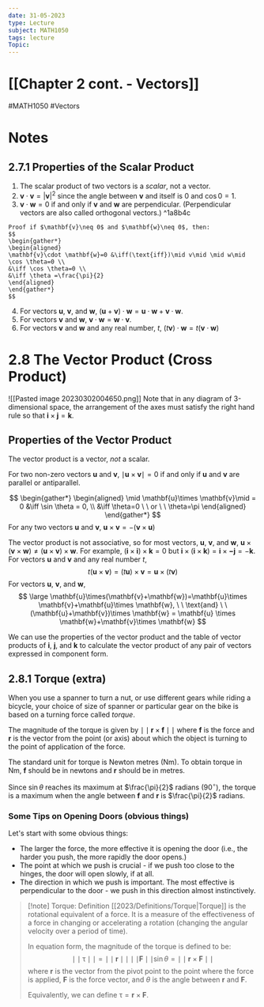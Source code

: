 ```yaml
---
date: 31-05-2023
type: Lecture
subject: MATH1050
tags: lecture
Topic: 
---
```

# [[Chapter 2 cont. - Vectors]]
#MATH1050 #Vectors
# Notes


## 2.7.1 Properties of the Scalar Product

1. The scalar product of two vectors is a *scalar*, not a vector.
2. $\mathbf{v} \cdot \mathbf{v} = |\mathbf{v}|^{2}$ since the angle between $\mathbf{v}$ and itself is 0 and $\cos 0=1$.
3. $\mathbf{v} \cdot \mathbf{w}=0$ if and only if $\mathbf{v}$ and $\mathbf{w}$ are perpendicular.
	(Perpendicular vectors are also called orthogonal vectors.) ^1a8b4c

```ad-example 
Proof if $\mathbf{v}\neq 0$ and $\mathbf{w}\neq 0$, then:
$$
\begin{gather*}
\begin{aligned}
\mathbf{v}\cdot \mathbf{w}=0 &\iff(\text{iff})\mid v\mid \mid w\mid \cos \theta=0 \\
&\iff \cos \theta=0 \\
&\iff \theta =\frac{\pi}{2}
\end{aligned}
\end{gather*}
$$

```

4. For vectors $\mathbf{u}$, $\mathbf{v}$, and $\mathbf{w}$, $(\mathbf{u}+\mathbf{v})\cdot \mathbf{w}=\mathbf{u}\cdot \mathbf{w}+\mathbf{v}\cdot \mathbf{w}$.
5. For vectors $\mathbf{v}$ and $\mathbf{w}$, $\mathbf{v}\cdot \mathbf{w}=\mathbf{w}\cdot \mathbf{v}$.
6.  For vectors $\mathbf{v}$ and $\mathbf{w}$ and any real number, $t$, $(t\mathbf{v})\cdot \mathbf{w}=t(\mathbf{v}\cdot \mathbf{w})$

# 2.8 The Vector Product (Cross Product)
![[Pasted image 20230302004650.png]]
Note that in any diagram of 3-dimensional space, the arrangement of the axes must satisfy the right hand rule so that $\mathbf{i}\times \mathbf{j}=\mathbf{k}$.

## Properties of the Vector Product

The vector product is a vector, *not* a scalar.

For two non-zero vectors $\mathbf{u}$ and $\mathbf{v}$, $\mid \mathbf{u}\times \mathbf{v}\mid=0$ if and only if $\mathbf{u}$ and $\mathbf{v}$ are parallel or antiparallel.

$$
\begin{gather*}
\begin{aligned}
\mid \mathbf{u}\times \mathbf{v}\mid = 0 &\iff \sin \theta = 0, \\
&\iff \theta=0 \ \ or \ \ \theta=\pi
\end{aligned}
\end{gather*}
$$
For any two vectors $\mathbf{u}$ and $\mathbf{v}$, $\mathbf{u}\times \mathbf{v}=-(\mathbf{v}\times \mathbf{u})$

The vector product is not associative, so for most vectors, $\mathbf{u}$, $\mathbf{v}$, and $\mathbf{w}$, $\mathbf{u}\times(\mathbf{v}\times \mathbf{w})\neq(\mathbf{u}\times \mathbf{v})\times \mathbf{w}$.
	For example, $(\mathbf{i}\times \mathbf{i})\times \mathbf{k}=0$ but $\mathbf{i}\times(\mathbf{i}\times \mathbf{k})=\mathbf{i}\times \mathbf{-j}=-\mathbf{k}$.
For vectors $\mathbf{u}$ and $\mathbf{v}$ and any real number $t$,
$$
t(\mathbf{u}\times \mathbf{v})=(t\mathbf{u})\times \mathbf{v}=\mathbf{u}\times(t\mathbf{v})
$$
For vectors $\mathbf{u}$, $\mathbf{v}$, and $\mathbf{w}$,
$$
\large
\mathbf{u}\times(\mathbf{v}+\mathbf{w})=\mathbf{u}\times \mathbf{v}+\mathbf{u}\times \mathbf{w}, \ \ \text{and} \ \ (\mathbf{u}+\mathbf{v})\times \mathbf{w} = \mathbf{u} \times \mathbf{w}+\mathbf{v}\times \mathbf{w}
$$

We can use the properties of the vector product and the table of vector products of $\mathbf{i}$, $\mathbf{j}$, and $\mathbf{k}$ to calculate the vector product of any pair of vectors expressed in component form.

## 2.8.1 Torque (extra)

When you use a spanner to turn a nut, or use different gears while riding a bicycle, your choice of size of spanner or particular gear on the bike is based on a turning force called *torque*.

The magnitude of the torque is given by $\mid \mid \mathbf{r} \times \mathbf{f} \mid \mid$ where $\mathbf{f}$ is the force and $\mathbf{r}$ is the vector from the point (or axis) about which the object is turning to the point of application of the force.

The standard unit for torque is Newton metres $(\text{Nm})$. To obtain torque in $\text{Nm}$, $\mathbf{f}$ should be in newtons and $\mathbf{r}$ should be in metres.

Since $\sin \theta$ reaches its maximum at $\frac{\pi}{2}$ radians ($90^\circ$), the torque is a maximum when the angle between $\mathbf{f}$ and $\mathbf{r}$ is $\frac{\pi}{2}$ radians.

### Some Tips on Opening Doors (obvious things)

Let's start with some obvious things:
 - The larger the force, the more effective it is opening the door (i.e., the harder you push, the more rapidly the door opens.)
 - The point at which we push is crucial - if we push too close to the hinges, the door will open slowly, if at all.
 - The direction in which we push is important. The most effective is perpendicular to the door - we push in this direction almost instinctively.

> [!note] Torque: Definition
> [[2023/Definitions/Torque|Torque]] is the rotational equivalent of a force. It is a measure of the effectiveness of a force in changing or accelerating a rotation (changing the angular velocity over a period of time).
> 
> In equation form, the magnitude of the torque is defined to be:
>$$\mid \mid \uptau \mid \mid = \mid \mid \mathbf{r} \mid \mid \mid \mid \mathbf{F} \mid \mid \sin \theta = \mid \mid \mathbf{r} \times \mathbf{F} \mid \mid$$
>where $\mathbf{r}$ is the vector from the pivot point to the point where the force is applied, $\mathbf{F}$ is the force vector, and $\theta$ is the angle between $\mathbf{r}$ and $\mathbf{F}$.
>
>Equivalently, we can define $\uptau=\mathbf{r}\times \mathbf{F}$.















